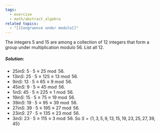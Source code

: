 ```yaml
---
tags:
  - exercise
  - math/abstract_algebra
related topics:
  - "[[Congruence under modulo]]"
---
```

The integers $5$ and $15$ are among a collection of $12$ integers that form a group under multiplication modulo $56$. List all $12$.
##### Solution:
- $25 in S$:
	$5\cdot 5 \equiv 25\ \operatorname{mod}\ 56$.
- $13 in S$:
	$25\cdot 5 \equiv 125 \equiv 13\ \operatorname{mod}\ 56$.
- $9 in S$:
	$13 \cdot 5 \equiv 65 \equiv 9\ \operatorname{mod}\ 56$.
- $45 in S$:
	$9\cdot 5 \equiv 45\ \operatorname{mod}\ 56$.
- $1 in S$:
	$45\cdot 5 \equiv 225 \equiv 1\ \operatorname{mod}\ 56$.
- $19 in S$:
	$15\cdot 5 \equiv 75 \equiv 19\ \operatorname{mod}\ 56$.
- $39  in S$:
	$19 \cdot 5 \equiv 95 \equiv 39\ \operatorname{mod}\ 56$.
- $27 in S$:
	$39 \cdot 5 \equiv 195 \equiv 27\ \operatorname{mod}\ 56$.
- $23 in S$:
	$27\cdot 5 \equiv 135 \equiv 23\ \operatorname{mod}\ 56$.
- $3 in S$:
	$23 \cdot 5 \equiv 115 \equiv 3\ \operatorname{mod}\ 56$.
So $S=\{1,3,5,9,13,15,19,23,25,27,39,45\}$